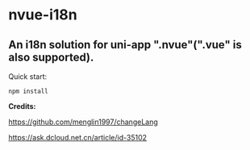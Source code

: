 # nvue-i18n

## An i18n solution for uni-app ".nvue"(".vue" is also supported).

Quick start:

```
npm install
```

**Credits:**

<https://github.com/menglin1997/changeLang>

<https://ask.dcloud.net.cn/article/id-35102>